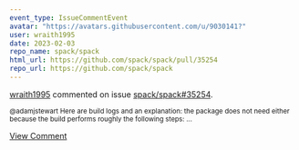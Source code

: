 ```yaml
---
event_type: IssueCommentEvent
avatar: "https://avatars.githubusercontent.com/u/9030141?"
user: wraith1995
date: 2023-02-03
repo_name: spack/spack
html_url: https://github.com/spack/spack/pull/35254
repo_url: https://github.com/spack/spack
---
```


<a href='https://github.com/wraith1995' target='_blank'>wraith1995</a> commented on issue <a href='https://github.com/spack/spack/pull/35254' target='_blank'>spack/spack#35254</a>.

<small>@adamjstewart Here are build logs and an explanation: the package does not need either because the build performs roughly the following steps:...</small>

<a href='https://github.com/spack/spack/pull/35254' target='_blank'>View Comment</a>